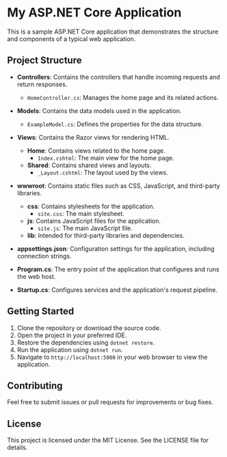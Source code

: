# My ASP.NET Core Application

This is a sample ASP.NET Core application that demonstrates the structure and components of a typical web application.

## Project Structure

- **Controllers**: Contains the controllers that handle incoming requests and return responses.
  - `HomeController.cs`: Manages the home page and its related actions.

- **Models**: Contains the data models used in the application.
  - `ExampleModel.cs`: Defines the properties for the data structure.

- **Views**: Contains the Razor views for rendering HTML.
  - **Home**: Contains views related to the home page.
    - `Index.cshtml`: The main view for the home page.
  - **Shared**: Contains shared views and layouts.
    - `_Layout.cshtml`: The layout used by the views.

- **wwwroot**: Contains static files such as CSS, JavaScript, and third-party libraries.
  - **css**: Contains stylesheets for the application.
    - `site.css`: The main stylesheet.
  - **js**: Contains JavaScript files for the application.
    - `site.js`: The main JavaScript file.
  - **lib**: Intended for third-party libraries and dependencies.

- **appsettings.json**: Configuration settings for the application, including connection strings.

- **Program.cs**: The entry point of the application that configures and runs the web host.

- **Startup.cs**: Configures services and the application's request pipeline.

## Getting Started

1. Clone the repository or download the source code.
2. Open the project in your preferred IDE.
3. Restore the dependencies using `dotnet restore`.
4. Run the application using `dotnet run`.
5. Navigate to `http://localhost:5000` in your web browser to view the application.

## Contributing

Feel free to submit issues or pull requests for improvements or bug fixes.

## License

This project is licensed under the MIT License. See the LICENSE file for details.